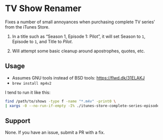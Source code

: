 # TV Show Renamer

Fixes a number of small annoyances when purchasing complete TV series’ from the iTunes Store.

1. In a title such as “Season 1, Episode 1: Pilot”, it will set Season to `1`, Episode to `1`, and Title to _Pilot_.

1. Will attempt some basic cleanup around apostrophes, quotes, etc.

## Usage

* Assumes GNU tools instead of BSD tools: <https://flwd.dk/31ELAKJ>
* `brew install mp4v2`

I tend to run it like this:

```bash
find /path/to/shows -type f -name "*.m4v" -print0 \
| xargs -0 --no-run-if-empty -I% ./itunes-store-complete-series-episode-fixer.sh "%"
```

## Support

None. If you have an issue, submit a PR with a fix.
